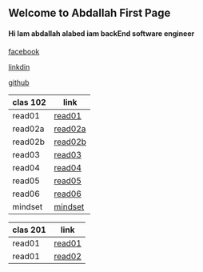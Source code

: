 ## Welcome to Abdallah First Page

#### Hi Iam abdallah alabed iam  backEnd software engineer

[facebook](https://web.facebook.com/abdalllah01/) 

[linkdin](https://www.linkedin.com/in/abdallah-alabd-75549919a/) 

[github](https://github.com/abdallahAlabed) 



| clas 102       | link        |
| ------------| -----------------------------------------   |
| read01      | [read01](read01.md)  |
| read02a     | [read02a](read02a.md)  |
| read02b     | [read02b](read02b.md)  |
| read03     | [read03](read03.md)  |
| read04     | [read04](read04.md)  |
| read05     | [read05](read05.md)  |
| read06     | [read06](read06.md)  |
| mindset     | [mindset](mindset.md)  |



| clas 201       | link        |
| ------------| -----------------------------------------   |
| read01      | [read01](201/read01.md)  |
| read01      | [read02](201/read02.md)  |





